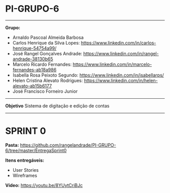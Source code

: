 # PI-GRUPO-6

_________________________________________________________________________________________________
**Grupo:**
- Arnaldo Pascoal Almeida Barbosa
- Carlos Henrique da Silva Lopes: https://www.linkedin.com/in/carlos-henrique-54754a99/
- José Rangel Gonçalves Andrade: https://www.linkedin.com/in/rangel-andrade-38130b65
- Marcelo Ricardo Fernandes: https://www.linkedin.com/in/marcelo-fernandes-ab18a986
- Isabella Rosa Peixoto Segundo: https://www.linkedin.com/in/isabellarps/
- Helen Cristina Alevato Rodrigues: https://www.linkedin.com/in/helen-alevato-ab15b6177
- José Francisco Forneiro Junior


_________________________________________________________________________________________________
**Objetivo**
Sistema de digitação e edição de contas


_________________________________________________________________________________________________
# SPRINT 0

**Pasta:** https://github.com/rangelandrade/PI-GRUPO-6/tree/master/EntregaSprint0

**Itens entregáveis:**
- User Stories
- Wireframes

**Vídeo:** https://youtu.be/8YUytCriBJc 
